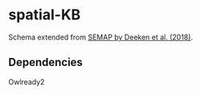 # spatial-KB

Schema extended from [SEMAP by Deeken et al. (2018)](https://www.sciencedirect.com/science/article/pii/S0921889017306565).

## Dependencies
Owlready2 